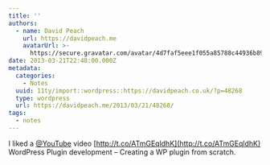 ```yaml
---
title: ''
authors:
  - name: David Peach
    url: https://davidpeach.me
    avatarUrl: >-
      https://secure.gravatar.com/avatar/4d7faf5eee1f055a85788c44936b8995eaab6dfb004e7854ec747ccb272e91ee?s=96&d=mm&r=g
date: 2013-03-21T22:48:00.000Z
metadata:
  categories:
    - Notes
  uuid: 11ty/import::wordpress::https://davidpeach.co.uk/?p=48268
  type: wordpress
  url: https://davidpeach.me/2013/03/21/48268/
tags:
  - notes
---
```

I liked a [@YouTube](https://twitter.com/YouTube) video [http://t.co/ATmGEqldhK](http://t.co/ATmGEqldhK) WordPress Plugin development – Creating a WP plugin from scratch.